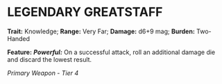 ﻿# LEGENDARY GREATSTAFF

**Trait:** Knowledge; **Range:** Very Far; **Damage:** d6+9 mag; **Burden:** Two-Handed

**Feature:** ***Powerful:*** On a successful attack, roll an additional damage die and discard the lowest result.

*Primary Weapon - Tier 4*
